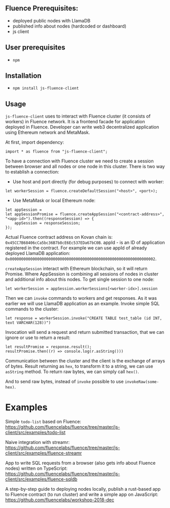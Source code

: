 ## Fluence Prerequisites:
- deployed public nodes with LlamaDB
- published info about nodes (hardcoded or dashboard)
- js client

## User prerequisites
- `npm`

## Installation
- `npm install js-fluence-client`

## Usage
`js-fluence-client` uses to interact with Fluence cluster (it consists of workers) in Fluence network. It is a frontend facade for application deployed in Fluence. Developer can write web3 decentralized application using Ethereum network and MetaMask.

At first, import dependency:
```
import * as fluence from "js-fluence-client";
```

To have a connection with Fluence cluster we need to create a session between browser and all nodes or one node in this cluster.
There is two way to establish a connection:
- Use host and port directly (for debug purposes) to connect with worker:
```
let workerSession = fluence.createDefaultSession("<host>", <port>);
```
- Use MetaMask or local Ethereum node:
```
let appSession = 
let appSessionPromise = fluence.createAppSession("<contract-address>", "<app-id>").then((responseSession) => {
    appSession = responseSession;
});
```
Actual Fluence contract address on Kovan chain is: `0x45CC7B68406cCa5bc36B7b8cE6Ec537EDa67bC0B`.
appId - is an ID of application registered in the contract. For example we can use appId of already deployed LlamaDB application: `0x0000000000000000000000000000000000000000000000000000000000000002`.

`createAppSession` interact with Ethereum blockchain, so it will return Promise<AppSession>. Where AppSession is combining all sessions of nodes in cluster and additional info about this nodes.
To get single session to one node:
```
let workerSession = appSession.workerSessions[<worker-idx>].session
```

Then we can `invoke` commands to workers and get responses.
As it was earlier we will use LlamaDB application as an example. Invoke simple SQL commands to the cluster:
```
let response = workerSession.invoke("CREATE TABLE test_table (id INT, text VARCHAR(128))")
```
Invocation will send a request and return submitted transaction, that we can ignore or use to return a result:
```
let resultPromise = response.result();
resultPromise.then((r) => console.log(r.asString()))
```
 Communication between the cluster and the client is the exchange of arrays of bytes. Result returning as `hex`, to transform it to a string, we can use `asString` method. To return raw bytes, we can simply call `hex()`. 
 
 And to send raw bytes, instead of `invoke` possible to use `invokeRaw(some-hex)`.  

# Examples

Simple `todo-list` based on Fluence:
https://github.com/fluencelabs/fluence/tree/master/js-client/src/examples/todo-list

Naive integration with streamr:
https://github.com/fluencelabs/fluence/tree/master/js-client/src/examples/fluence-streamr

App to write SQL requests from a browser (also gets info about Fluence nodes) written on TypeScript:
https://github.com/fluencelabs/fluence/tree/master/js-client/src/examples/fluence-sqldb

A step-by-step guide to deploying nodes locally, publish a rust-based app to Fluence contract (to run cluster) and write a simple app on JavaScript: 
https://github.com/fluencelabs/workshop-2018-dec